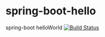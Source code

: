 # spring-boot-hello
spring-boot helloWorld
[![Build Status](https://travis-ci.org/pengttyy/spring-boot-hello.svg?branch=master)](https://travis-ci.org/pengttyy/spring-boot-hello)

